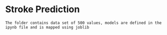 # Stroke Prediction
    The folder contains data set of 500 values, models are defined in the ipynb file and is mapped using joblib